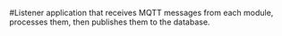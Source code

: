 #Listener application that receives MQTT messages from each module, processes them, then publishes them to the database.
